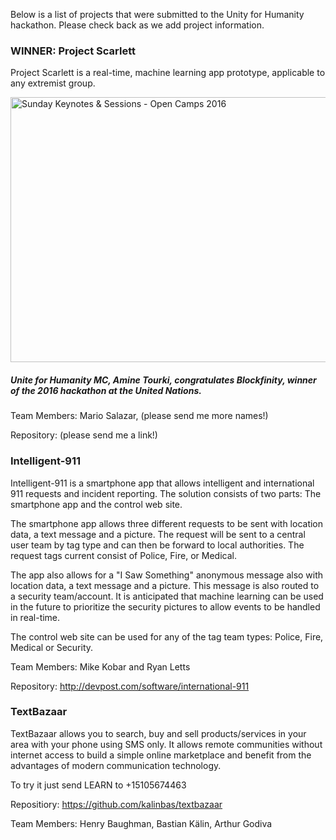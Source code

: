 Below is a list of projects that were submitted to the Unity for Humanity hackathon. Please check back as we add project information.

<h3>WINNER: Project Scarlett</h3>

Project Scarlett is a real-time, machine learning app prototype, applicable to any extremist group.

<a data-flickr-embed="true"  href="https://www.flickr.com/photos/comprock/27769989234/in/dateposted/" title="Sunday Keynotes &amp; Sessions - Open Camps 2016"><img src="https://c3.staticflickr.com/9/8555/27769989234_85f7fda2e6_z.jpg" width="640" height="424" alt="Sunday Keynotes &amp; Sessions - Open Camps 2016"></a><script async src="//embedr.flickr.com/assets/client-code.js" charset="utf-8"></script><br>
<h5>Unite for Humanity MC, Amine Tourki, congratulates Blockfinity, winner of the 2016 hackathon at the United Nations.</h5>

Team Members: Mario Salazar, (please send me more names!)

Repository: (please send me a link!)

<h3>Intelligent-911</h3>

Intelligent-911 is a smartphone app that allows intelligent and international 911 requests and incident reporting. The solution consists of two parts: The smartphone app and the control web site.

The smartphone app allows three different requests to be sent with location data, a text message and a picture. The request will be sent to a central user team by tag type and can then be forward to local authorities. The request tags current consist of Police, Fire, or Medical.

The app also allows for a "I Saw Something" anonymous message also with location data, a text message and a picture. This message is also routed to a security team/account. It is anticipated that machine learning can be used in the future to prioritize the security pictures to allow events to be handled in real-time.

The control web site can be used for any of the tag team types: Police, Fire, Medical or Security.

Team Members: Mike Kobar and Ryan Letts

Repository: <a href="http://devpost.com/software/international-911">http://devpost.com/software/international-911</a>


<h3>TextBazaar</h3>

TextBazaar allows you to search, buy and sell products/services in your area with your phone using SMS only. It allows remote communities without internet access to build a simple online marketplace and benefit from the advantages of modern communication technology.

To try it just send LEARN to +15105674463

Repositiory: <a href="https://github.com/kalinbas/textbazaar">https://github.com/kalinbas/textbazaar</a>

Team Members: Henry Baughman, Bastian Kälin, Arthur Godiva

